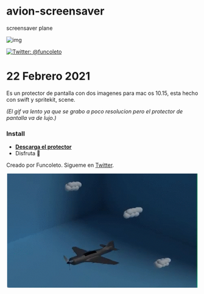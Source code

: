 # avion-screensaver
screensaver plane


<IMG SRC="https://repository-images.githubusercontent.com/338382890/a35cfb80-6d60-11eb-89aa-ff3fc9b8f9e9" ALT="img">
  

<a href="https://twitter.com/funcoleto" rel="nofollow"><img src="https://camo.githubusercontent.com/f13da50bd57031a60f7b9fb2cda46bc60a14f69edb3715d47de0ed4e6ef8e168/68747470733a2f2f696d672e736869656c64732e696f2f62616467652f636f6e746163742d406c656b657669636975732d626c75652e737667" alt="Twitter: @funcoleto" data-canonical-src="https://img.shields.io/badge/contact-@funcoleto-blue.svg" style="max-width:100%;"></a>


# 22 Febrero 2021

Es un protector de pantalla con dos imagenes para mac os 10.15, esta hecho con swift y spritekit, scene.

_(El gif va lento ya que se grabo a poco resolucion pero el protector de pantalla va de lujo.)_

### Install
* [**Descarga el protector**](https://github.com/funcoleto/avion-screensaver/blob/master/Avion.saver.zip)
* Disfruta 🍎

Creado por Funcoleto. Sigueme en [Twitter](https://twitter.com/funcoleto).

<p align="center"><img src="https://raw.githubusercontent.com/funcoleto/avion-screensaver/master/videoProtectorAvion.gif" alt="this slowpoke moves" width="500" height="300"/></p>



